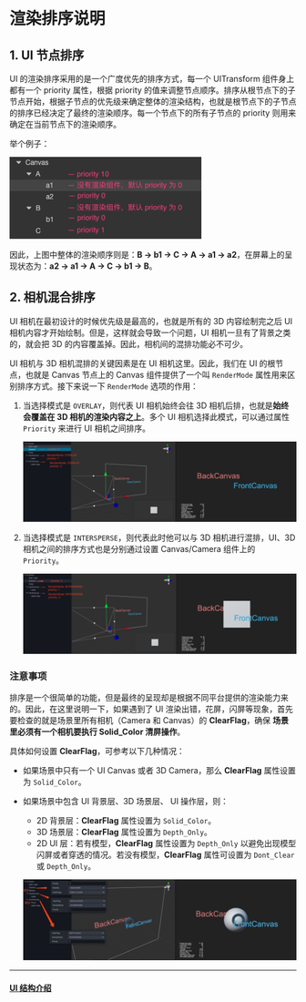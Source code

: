 # 渲染排序说明

## 1. UI 节点排序

UI 的渲染排序采用的是一个广度优先的排序方式，每一个 UITransform 组件身上都有一个 priority 属性，根据 priority 的值来调整节点顺序。排序从根节点下的子节点开始，根据子节点的优先级来确定整体的渲染结构，也就是根节点下的子节点的排序已经决定了最终的渲染顺序。每一个节点下的所有子节点的 priority 则用来确定在当前节点下的渲染顺序。

举个例子：

![priority.png](priority/priority.png)

因此，上图中整体的渲染顺序则是：**B -> b1 -> C -> A -> a1 -> a2**，在屏幕上的呈现状态为：**a2 -> a1 -> A -> C -> b1 -> B**。

## 2. 相机混合排序

UI 相机在最初设计的时候优先级是最高的，也就是所有的 3D 内容绘制完之后 UI 相机内容才开始绘制。但是，这样就会导致一个问题，UI 相机一旦有了背景之类的，就会把 3D 的内容覆盖掉。因此，相机间的混排功能必不可少。

UI 相机与 3D 相机混排的关键因素是在 UI 相机这里。因此，我们在 UI 的根节点，也就是 Canvas 节点上的 Canvas 组件提供了一个叫 `RenderMode` 属性用来区别排序方式。接下来说一下 `RenderMode` 选项的作用：

 1. 当选择模式是 `OVERLAY`，则代表 UI 相机始终会往 3D 相机后排，也就是**始终会覆盖在 3D 相机的渲染内容之上**。多个 UI 相机选择此模式，可以通过属性 `Priority` 来进行 UI 相机之间排序。

    ![overlay](./priority/overlay.png)

 2. 当选择模式是 `INTERSPERSE`，则代表此时他可以与 3D 相机进行混排，UI、3D 相机之间的排序方式也是分别通过设置 Canvas/Camera 组件上的 `Priority`。

    ![intersperse](./priority/intersperse.png)

### 注意事项

排序是一个很简单的功能，但是最终的呈现却是根据不同平台提供的渲染能力来的。因此，在这里说明一下，如果遇到了 UI 渲染出错，花屏，闪屏等现象，首先要检查的就是场景里所有相机（Camera 和 Canvas）的 **ClearFlag**，确保 **场景里必须有一个相机要执行 Solid_Color 清屏操作**。

具体如何设置 **ClearFlag**，可参考以下几种情况：

- 如果场景中只有一个 UI Canvas 或者 3D Camera，那么 **ClearFlag** 属性设置为 `Solid_Color`。
- 如果场景中包含 UI 背景层、3D 场景层、 UI 操作层，则：
  - 2D 背景层：**ClearFlag** 属性设置为 `Solid_Color`。
  - 3D 场景层：**ClearFlag** 属性设置为 `Depth_Only`。
  - 2D UI 层：若有模型，**ClearFlag** 属性设置为 `Depth_Only` 以避免出现模型闪屏或者穿透的情况。若没有模型，**ClearFlag** 属性可设置为 `Dont_Clear` 或 `Depth_Only`。

  ![sort](./priority/sort.png)

---

#### [UI 结构介绍](index.md)
